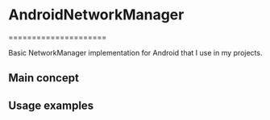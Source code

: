# AndroidNetworkManager
=====================

Basic NetworkManager implementation for Android that I use in my projects.

## Main concept

## Usage examples